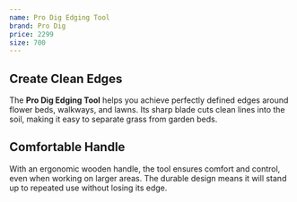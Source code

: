 ```yaml
--- 
name: Pro Dig Edging Tool
brand: Pro Dig
price: 2299
size: 700
---
```


## Create Clean Edges 
 
The **Pro Dig Edging Tool** helps you achieve perfectly defined edges around flower beds, walkways, and lawns. Its sharp blade cuts clean lines into the soil, making it easy to separate grass from garden beds.

## Comfortable Handle  

With an ergonomic wooden handle, the tool ensures comfort and control, even when working on larger areas. The durable design means it will stand up to repeated use without losing its edge.
